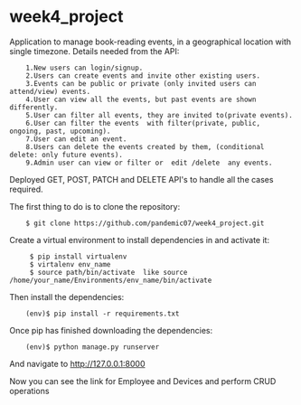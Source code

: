 # week4_project

Application to manage book-reading events, in a geographical location with single timezone. Details needed from the API:
    
        1.New users can login/signup.
        2.Users can create events and invite other existing users.
        3.Events can be public or private (only invited users can attend/view) events.
        4.User can view all the events, but past events are shown differently.
        5.User can filter all events, they are invited to(private events).
        6.User can filter the events  with filter(private, public, ongoing, past, upcoming).
        7.User can edit an event. 
        8.Users can delete the events created by them, (conditional delete: only future events).
        9.Admin user can view or filter or  edit /delete  any events.

    
    
Deployed GET, POST, PATCH and DELETE API's to handle all the cases required.



The first thing to do is to clone the repository:

        $ git clone https://github.com/pandemic07/week4_project.git
Create a virtual environment to install dependencies in and activate it:

         $ pip install virtualenv
         $ virtalenv env_name
         $ source path/bin/activate  like source /home/your_name/Environments/env_name/bin/activate
Then install the dependencies:

        (env)$ pip install -r requirements.txt
Once pip has finished downloading the dependencies:

        (env)$ python manage.py runserver
And navigate to http://127.0.0.1:8000

Now you can see the link for Employee and Devices and perform CRUD operations
